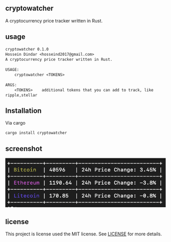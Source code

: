 ## cryptowatcher

A cryptocurrency price tracker written in Rust.
## usage

```
cryptowatcher 0.1.0
Hossein Dindar <hosseind2017@gmail.com>
A cryptocurrency price tracker written in Rust.

USAGE:
    cryptowatcher <TOKENS>

ARGS:
    <TOKENS>    additional tokens that you can add to track, like ripple,stellar

```

## Installation

Via cargo

```
cargo install cryptowatcher
```

## screenshot

![screenshot](screenshot.png)

## license

This project is license used the MIT license. See [LICENSE](LICENSE) for more details.
